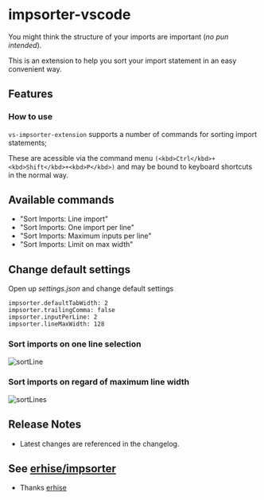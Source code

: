# impsorter-vscode

You might think the structure of your imports are important (_no pun intended_).

This is an extension to help you sort your import statement in an easy convenient way.

## Features

### How to use

`vs-impsorter-extension` supports a number of commands for sorting import statements;

These are acessible via the command menu `(<kbd>Ctrl</kbd>+<kbd>Shift</kbd>+<kbd>P</kbd>)` and may be bound to keyboard shortcuts in the normal way.

## Available commands

- "Sort Imports: Line import"
- "Sort Imports: One import per line"
- "Sort Imports: Maximum inputs per line"
- "Sort Imports: Limit on max width"

## Change default settings

Open up _settings.json_ and change default settings

```
impsorter.defaultTabWidth: 2
impsorter.trailingComma: false
impsorter.inputPerLine: 2
impsorter.lineMaxWidth: 128
```

### Sort imports on one line selection

![sortLine](https://raw.githubusercontent.com/nuintun/impsorter-vscode/master/assets/vs-impsorter-sortLine.gif)

### Sort imports on regard of maximum line width

![sortLines](https://raw.githubusercontent.com/nuintun/impsorter-vscode/master/assets/vs-importer-sortLinesWidth.gif)

## Release Notes

- Latest changes are referenced in the changelog.

## See [erhise/impsorter](https://github.com/erhise/impsorter)

- Thanks [erhise](https://github.com/erhise)
